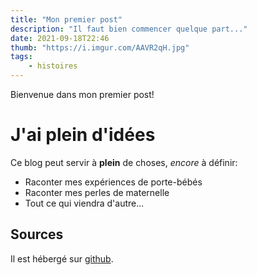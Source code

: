 ```yaml
---
title: "Mon premier post"
description: "Il faut bien commencer quelque part..."
date: 2021-09-18T22:46
thumb: "https://i.imgur.com/AAVR2qH.jpg"
tags:
    - histoires
---
```


Bienvenue dans mon premier post!

# J'ai plein d'idées

Ce blog peut servir à **plein** de choses, *encore* à définir:

* Raconter mes expériences de porte-bébés
* Raconter mes perles de maternelle
* Tout ce qui viendra d'autre...

## Sources

Il est hébergé sur [github](https://github.com/lyalyn/blog-celia).